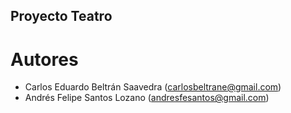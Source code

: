 ## Proyecto Teatro

Autores
=======

* Carlos Eduardo Beltrán Saavedra (carlosbeltrane@gmail.com)
* Andrés Felipe Santos Lozano (andresfesantos@gmail.com)